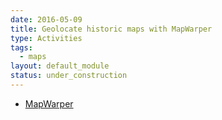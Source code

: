 ```yaml
---
date: 2016-05-09
title: Geolocate historic maps with MapWarper
type: Activities
tags:
  - maps
layout: default_module
status: under_construction
---
```


* [MapWarper](http://mapwarper.net/)